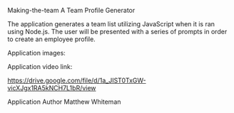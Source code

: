 Making-the-team
A Team Profile Generator

The application generates a team list utilizing JavaScript when it is ran using Node.js. The user will be presented with a series of prompts in order to create an employee profile.

Application images:

Application video link:

https://drive.google.com/file/d/1a_JIST0TxGW-vicXJgx1RA5kNCH7L1bR/view

Application Author Matthew Whiteman
